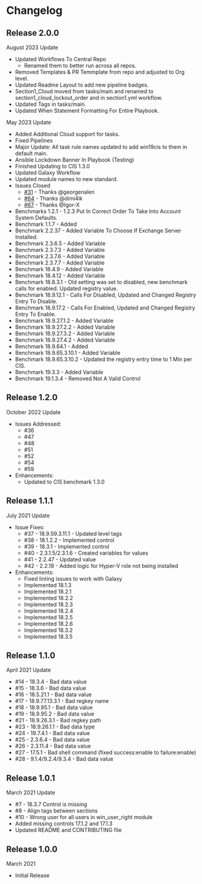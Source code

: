 # Changelog

## Release 2.0.0

August 2023 Update
- Updated Workflows To Central Repo
  - Renamed them to better run across all repos.
- Removed Templates & PR Temmplate from repo and adjusted to Org level.
- Updated Readme Layout to add new pipeline badges.
- Section1_Cloud moved from tasks/main and renamed to section1_cloud_lockout_order and in section1.yml workflow.
- Updated Tags in tasks/main.
- Updated When Statement Formatting For Entire Playbook.

May 2023 Update
- Added Additional Cloud support for tasks.
- Fixed Pipelines
- Major Update: All task rule names updated to add win19cis to them in default main.
- Ansible Lockdown Banner In Playbook (Testing)
- Finished Updating to CIS 1.3.0
- Updated Galaxy Workflow
- Updated module names to new standard.
- Issues Closed
  - [#31](https://github.com/ansible-lockdown/Windows-2019-CIS/issues/31) - Thanks @georgenalen
  - [#64](https://github.com/ansible-lockdown/Windows-2019-CIS/issues/64) - Thanks @dimi4ik
  - [#67](https://github.com/ansible-lockdown/Windows-2019-CIS/issues/67) - Thanks @Igor-X
- Benchmarks 1.2.1 - 1.2.3 Put In Correct Order To Take Into Account System Defaults.
- Benchmark 1.1.7 - Added
- Benchmark 2.2.37 - Added Variable To Choose If Exchange Server Installed.
- Benchmark 2.3.6.5 - Added Variable
- Benchmark 2.3.7.3 - Added Variable
- Benchmark 2.3.7.6 - Added Variable
- Benchmark 2.3.7.7 - Added Variable
- Benchmark 18.4.9 - Added Variable
- Benchmark 18.4.12 - Added Variable
- Benchmark 18.8.3.1 - Old setting was set to disabled, new benchmark calls for enabled. Updated registry value.
- Benchmark 18.9.12.1 - Calls For Disabled, Updated and Changed Registry Entry To Disable.
- Benchmark 18.9.17.2 - Calls For Enabled, Updated and Changed Registry Entry To Enable.
- Benchmark 18.9.27.1.2 - Added Variable
- Benchmark 18.9.27.2.2 - Added Variable
- Benchmark 18.9.27.3.2 - Added Variable
- Benchmark 18.9.27.4.2 - Added Variable
- Benchmark 18.9.64.1 - Added
- Benchmark 18.9.65.3.10.1 - Added Variable
- Benchmark 18.9.65.3.10.2 - Updated the registry entry time to 1 Min per CIS.
- Benchmark 19.3.3 - Added Variable
- Benchmark 19.1.3.4 - Removed Not A Valid Control

## Release 1.2.0

October 2022 Update
  - Issues Addressed:
    - #36
    - #47
    - #48
    - #51
    - #52
    - #54
    - #59
  - Enhancements:
    - Updated to CIS benchmark 1.3.0

## Release 1.1.1

July 2021 Update
  - Issue Fixes:
    - #37 - 18.9.59.3.11.1 - Updated level tags
    - #38 - 18.1.2.2 - Implemented control
    - #39 - 18.3.1 - Implemented control
    - #40 - 2.3.1.5/2.3.1.6 - Created variables for values
    - #41 - 2.2.47 - Updated value
    - #42 - 2.2.18 - Added logic for Hyper-V role not being installed
  - Enhancements:
    - Fixed linting issues to work with Galaxy
    - Implemented 18.1.3
    - Implemented 18.2.1
    - Implemented 18.2.2
    - Implemented 18.2.3
    - Implemented 18.2.4
    - Implemented 18.2.5
    - Implemented 18.2.6
    - Implemented 18.3.2
    - Implemented 18.3.5

## Release 1.1.0

April 2021 Update
  - #14 - 18.3.4 - Bad data value
  - #15 - 18.3.6 - Bad data value
  - #16 - 18.5.21.1 - Bad data value
  - #17 - 18.9.77.13.3.1 - Bad regkey name
  - #18 - 18.9.95.1 - Bad data value
  - #19 - 18.9.95.2 - Bad data value
  - #21 - 18.9.26.3.1 - Bad regkey path
  - #23 - 18.9.26.1.1 - Bad data type
  - #24 - 19.7.4.1 - Bad data value
  - #25 - 2.3.6.4 - Bad data value
  - #26 - 2.3.11.4 - Bad data value
  - #27 - 17.5.1 - Bad shell command (fixed success:enable to failure:enable)
  - #28 - 9.1.4/9.2.4/9.3.4 - Bad data value

## Release 1.0.1

March 2021 Update
  - #7 - 18.3.7 Control is missing
  - #8 - Align tags between sections
  - #10 - Wrong user for all users in win_user_right module
  - Added missing controls 17.1.2 and 17.1.3
  - Updated README and CONTRIBUTING file

## Release 1.0.0

March 2021
  - Initial Release
